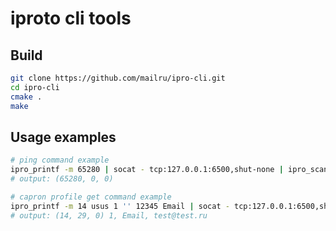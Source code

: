 # iproto cli tools

## Build
``` sh
git clone https://github.com/mailru/ipro-cli.git
cd ipro-cli
cmake .
make
```

## Usage examples
``` sh
# ping command example
ipro_printf -m 65280 | socat - tcp:127.0.0.1:6500,shut-none | ipro_scanf
# output: (65280, 0, 0)

# capron profile get command example
ipro_printf -m 14 usus 1 '' 12345 Email | socat - tcp:127.0.0.1:6500,shut-none | ipro_scanf uss
# output: (14, 29, 0) 1, Email, test@test.ru
```

